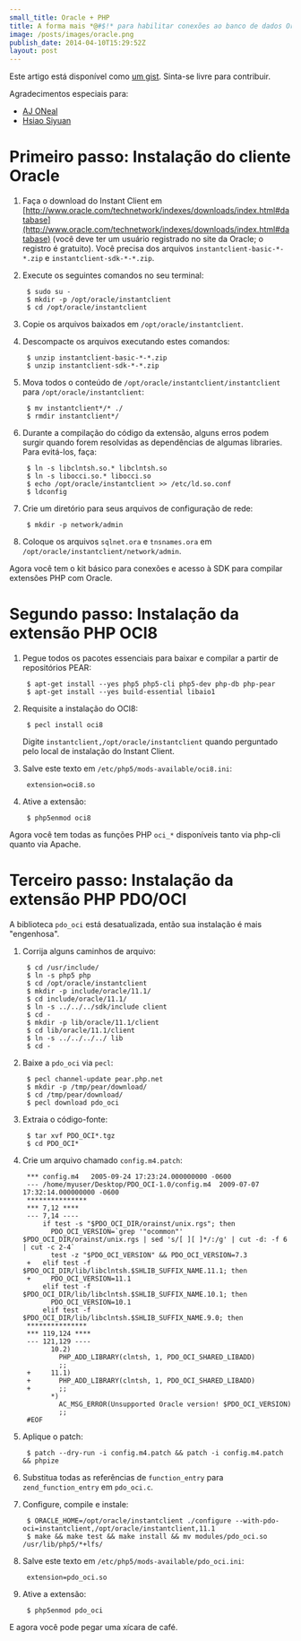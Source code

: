 ```yaml
---
small_title: Oracle + PHP
title: A forma mais *@#$!* para habilitar conexões ao banco de dados Oracle no PHP5 rodando sobre o Ubuntu
image: /posts/images/oracle.png
publish_date: 2014-04-10T15:29:52Z
layout: post
---
```


Este artigo está disponível como [um gist](https://gist.github.com/tassoevan/10392954). Sinta-se livre para contribuir.

Agradecimentos especiais para:

* [AJ ONeal](https://twitter.com/coolaj86)
* [Hsiao Siyuan](http://hsiaosiyuan.com/wp/)

# Primeiro passo: Instalação do cliente Oracle

1. Faça o download do Instant Client em [http://www.oracle.com/technetwork/indexes/downloads/index.html#database](http://www.oracle.com/technetwork/indexes/downloads/index.html#database) (você deve ter um usuário registrado no site da Oracle; o registro é gratuito). Você precisa dos arquivos `instantclient-basic-*-*.zip` e `instantclient-sdk-*-*.zip`.
2. Execute os seguintes comandos no seu terminal:

        $ sudo su -
        $ mkdir -p /opt/oracle/instantclient
        $ cd /opt/oracle/instantclient

3. Copie os arquivos baixados em `/opt/oracle/instantclient`.
4. Descompacte os arquivos executando estes comandos:

        $ unzip instantclient-basic-*-*.zip
        $ unzip instantclient-sdk-*-*.zip

5. Mova todos o conteúdo de `/opt/oracle/instantclient/instantclient` para `/opt/oracle/instantclient`:

        $ mv instantclient*/* ./
        $ rmdir instantclient*/

6. Durante a compilação do código da extensão, alguns erros podem surgir quando forem resolvidas as dependências de algumas libraries. Para evitá-los, faça:

        $ ln -s libclntsh.so.* libclntsh.so
        $ ln -s libocci.so.* libocci.so
        $ echo /opt/oracle/instantclient >> /etc/ld.so.conf
        $ ldconfig

7. Crie um diretório para seus arquivos de configuração de rede:

        $ mkdir -p network/admin

8. Coloque os arquivos `sqlnet.ora` e `tnsnames.ora` em `/opt/oracle/instantclient/network/admin`.

Agora você tem o kit básico para conexões e acesso à SDK para compilar extensões PHP com Oracle.

# Segundo passo: Instalação da extensão PHP OCI8

1. Pegue todos os pacotes essenciais para baixar e compilar a partir de repositórios PEAR:

        $ apt-get install --yes php5 php5-cli php5-dev php-db php-pear
        $ apt-get install --yes build-essential libaio1

2. Requisite a instalação do OCI8:

        $ pecl install oci8

    Digite `instantclient,/opt/oracle/instantclient` quando perguntado pelo local de instalação do Instant Client.

3. Salve este texto em `/etc/php5/mods-available/oci8.ini`:

        extension=oci8.so

4. Ative a extensão:

        $ php5enmod oci8

Agora você tem todas as funções PHP `oci_*` disponíveis tanto via php-cli quanto via Apache.

# Terceiro passo: Instalação da extensão PHP PDO/OCI

A biblioteca `pdo_oci` está desatualizada, então sua instalação é mais "engenhosa".

1. Corrija alguns caminhos de arquivo:

        $ cd /usr/include/
        $ ln -s php5 php
        $ cd /opt/oracle/instantclient
        $ mkdir -p include/oracle/11.1/
        $ cd include/oracle/11.1/
        $ ln -s ../../../sdk/include client
        $ cd -
        $ mkdir -p lib/oracle/11.1/client
        $ cd lib/oracle/11.1/client
        $ ln -s ../../../../ lib
        $ cd -

2. Baixe a `pdo_oci` via `pecl`:

        $ pecl channel-update pear.php.net
        $ mkdir -p /tmp/pear/download/
        $ cd /tmp/pear/download/
        $ pecl download pdo_oci

3. Extraia o código-fonte:

        $ tar xvf PDO_OCI*.tgz
        $ cd PDO_OCI*

4. Crie um arquivo chamado `config.m4.patch`:

        *** config.m4   2005-09-24 17:23:24.000000000 -0600
        --- /home/myuser/Desktop/PDO_OCI-1.0/config.m4  2009-07-07 17:32:14.000000000 -0600
        ***************
        *** 7,12 ****
        --- 7,14 ----
            if test -s "$PDO_OCI_DIR/orainst/unix.rgs"; then
              PDO_OCI_VERSION=`grep '"ocommon"' $PDO_OCI_DIR/orainst/unix.rgs | sed 's/[ ][ ]*/:/g' | cut -d: -f 6 | cut -c 2-4`
              test -z "$PDO_OCI_VERSION" && PDO_OCI_VERSION=7.3
        +   elif test -f $PDO_OCI_DIR/lib/libclntsh.$SHLIB_SUFFIX_NAME.11.1; then
        +     PDO_OCI_VERSION=11.1
            elif test -f $PDO_OCI_DIR/lib/libclntsh.$SHLIB_SUFFIX_NAME.10.1; then
              PDO_OCI_VERSION=10.1
            elif test -f $PDO_OCI_DIR/lib/libclntsh.$SHLIB_SUFFIX_NAME.9.0; then
        ***************
        *** 119,124 ****
        --- 121,129 ----
              10.2)
                PHP_ADD_LIBRARY(clntsh, 1, PDO_OCI_SHARED_LIBADD)
                ;;
        +     11.1)
        +       PHP_ADD_LIBRARY(clntsh, 1, PDO_OCI_SHARED_LIBADD)
        +       ;;
              *)
                AC_MSG_ERROR(Unsupported Oracle version! $PDO_OCI_VERSION)
                ;;
        #EOF

5. Aplique o patch:

        $ patch --dry-run -i config.m4.patch && patch -i config.m4.patch && phpize

6. Substitua todas as referências  de `function_entry` para `zend_function_entry` em `pdo_oci.c`.

7. Configure, compile e instale:

        $ ORACLE_HOME=/opt/oracle/instantclient ./configure --with-pdo-oci=instantclient,/opt/oracle/instantclient,11.1
        $ make && make test && make install && mv modules/pdo_oci.so /usr/lib/php5/*+lfs/

8. Salve este texto em `/etc/php5/mods-available/pdo_oci.ini`:

        extension=pdo_oci.so

9. Ative a extensão:

        $ php5enmod pdo_oci

E agora você pode pegar uma xícara de café.
